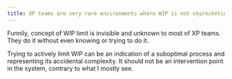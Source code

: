 ```yaml
---
title: XP teams are very rare environments where WIP is not skyrocketing
---
```


Funnily, concept of WIP limit is invisible and unknown to most of XP teams.
They do it without even knowing or trying to do it.

Trying to actively limit WIP can be an indication of a suboptimal process and representing its accidental complexity.
It should not be an intervention point in the system, contrary to what I mostly see.
